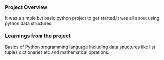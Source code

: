 ### Project Overview

 It was a simple but basic python project to get started.It was all about using python data structures.


### Learnings from the project

 Basics of Python programming language including data structures like list tuples dictionaries etc and mathematical oprations. 


